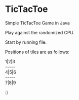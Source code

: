 # TicTacToe
Simple TicTacToe Game in Java

Play against the randomized CPU.

Start by running file.

Positions of tiles are as follows:

1|2|3\
-----\
4|5|6\
-----\
7|8|9

:)
